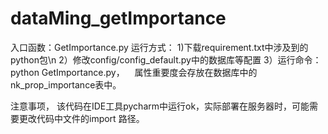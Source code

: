 # dataMing_getImportance

入口函数：GetImportance.py
运行方式：
 1)下载requirement.txt中涉及到的python包\n
 2）修改config/config_default.py中的数据库等配置
 3）运行命令：python GetImportance.py，
    属性重要度会存放在数据库中的nk_prop_importance表中。
 
 注意事项， 该代码在IDE工具pycharm中运行ok，实际部署在服务器时，可能需要更改代码中文件的import 路径。
